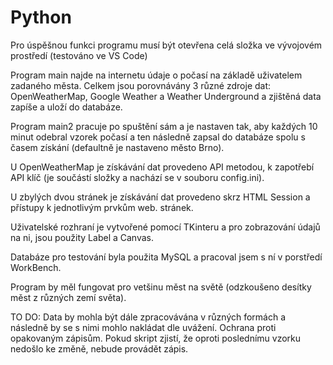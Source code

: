 # Python
Pro úspěšnou funkci programu musí být otevřena celá složka ve vývojovém prostředí (testováno ve VS Code)

Program main najde na internetu údaje o počasí na základě uživatelem zadaného města.
Celkem jsou porovnávány 3 různé zdroje dat: OpenWeatherMap, Google Weather a Weather Underground a zjištěná 
data zapíše a uloží do databáze.

Program main2 pracuje po spuštění sám a je nastaven tak, aby každých 10 minut odebral vzorek počasí 
a ten následně zapsal do databáze spolu s časem získání (defaultně je nastaveno město Brno).

U OpenWeatherMap je získávání dat provedeno API metodou, k zapotřebí API klíč
(je součástí složky a nachází se v souboru config.ini).

U zbylých dvou stránek je získávání dat provedeno skrz HTML Session a přístupy k jednotlivým prvkům
web. stránek.

Uživatelské rozhraní je vytvořené pomocí TKinteru a pro zobrazování údajů na ni, jsou použity Label a Canvas.

Databáze pro testování byla použita MySQL a pracoval jsem s ní v porstředí WorkBench.

Program by měl fungovat pro vetšinu měst na světě (odzkoušeno desítky měst z různých zemí světa).

TO DO:
Data by mohla být dále zpracovávána v různých formách a následně by se s nimi mohlo nakládat dle uvážení.
Ochrana proti opakovaným zápisům. Pokud skript zjistí, že oproti poslednímu vzorku nedošlo ke změně, nebude provádět zápis.

